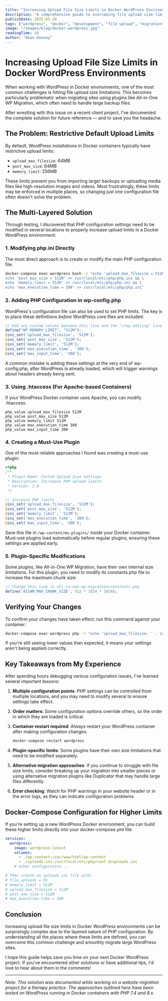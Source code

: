 ```yaml
---
title: "Increasing Upload File Size Limits in Docker WordPress Environments"
description: "A comprehensive guide to overcoming file upload size limitations when working with WordPress in Docker containers, especially for site migrations."
publishDate: 2025-03-20
tags: ["wordpress", "docker", "development", "file upload", "migration", "php"]
image: "/images/blog/docker-wordpress.jpg"
readingTime: 10
author: "Dean Keesey"
---
```


# Increasing Upload File Size Limits in Docker WordPress Environments

When working with WordPress in Docker environments, one of the most common challenges is hitting file upload size limitations. This becomes particularly problematic when migrating sites using plugins like All-in-One WP Migration, which often need to handle large backup files.

After wrestling with this issue on a recent client project, I've documented the complete solution for future reference — and to save you the headache.

## The Problem: Restrictive Default Upload Limits

By default, WordPress installations in Docker containers typically have restrictive upload limits:
- `upload_max_filesize`: 64MB
- `post_max_size`: 64MB
- `memory_limit`: 256MB

These limits prevent you from importing larger backups or uploading media files like high-resolution images and videos. Most frustratingly, these limits may be enforced in multiple places, so changing just one configuration file often doesn't solve the problem.

## The Multi-Layered Solution

Through testing, I discovered that PHP configuration settings need to be modified in several locations to properly increase upload limits in a Docker WordPress environment:

### 1. Modifying php.ini Directly

The most direct approach is to create or modify the main PHP configuration file:

```bash
docker-compose exec wordpress bash -c "echo 'upload_max_filesize = 512M' > /usr/local/etc/php/php.ini && \
echo 'post_max_size = 512M' >> /usr/local/etc/php/php.ini && \
echo 'memory_limit = 512M' >> /usr/local/etc/php/php.ini && \
echo 'max_execution_time = 300' >> /usr/local/etc/php/php.ini"
```

### 2. Adding PHP Configuration in wp-config.php

WordPress's configuration file can also be used to set PHP limits. The key is to place these definitions *before* WordPress core files are included:

```php
// Add any custom values between this line and the "stop editing" line.
define("WP_MEMORY_LIMIT", "512M");
@ini_set('upload_max_filesize', '512M');
@ini_set('post_max_size', '512M');
@ini_set('memory_limit', '512M');
@ini_set('max_execution_time', '300');
@ini_set('max_input_time', '300');
```

A common mistake is adding these settings at the very end of wp-config.php, after WordPress is already loaded, which will trigger warnings about headers already being sent.

### 3. Using .htaccess (For Apache-based Containers)

If your WordPress Docker container uses Apache, you can modify .htaccess:

```
php_value upload_max_filesize 512M
php_value post_max_size 512M
php_value memory_limit 512M
php_value max_execution_time 300
php_value max_input_time 300
```

### 4. Creating a Must-Use Plugin

One of the most reliable approaches I found was creating a must-use plugin:

```php
<?php
/**
 * Plugin Name: Custom Upload Size Settings
 * Description: Increases PHP upload limits
 * Version: 1.0
 */

// Increase PHP limits
@ini_set('upload_max_filesize', '512M');
@ini_set('post_max_size', '512M');
@ini_set('memory_limit', '512M');
@ini_set('max_execution_time', '300');
@ini_set('max_input_time', '300');
```

Save this file in `/wp-content/mu-plugins/` inside your Docker container. Must-use plugins load automatically before regular plugins, ensuring these settings are applied early.

### 5. Plugin-Specific Modifications

Some plugins, like All-in-One WP Migration, have their own internal size limitations. For this plugin, you need to modify its constants.php file to increase the maximum chunk size:

```php
// Change this line in all-in-one-wp-migration/constants.php
define('AI1WM_MAX_CHUNK_SIZE', 512 * 1024 * 1024);
```

## Verifying Your Changes

To confirm your changes have taken effect, run this command against your container:

```bash
docker-compose exec wordpress php -r "echo 'upload_max_filesize: ' . ini_get('upload_max_filesize') . PHP_EOL . 'post_max_size: ' . ini_get('post_max_size') . PHP_EOL . 'memory_limit: ' . ini_get('memory_limit') . PHP_EOL;"
```

If you're still seeing lower values than expected, it means your settings aren't being applied correctly.

## Key Takeaways from My Experience

After spending hours debugging various configuration issues, I've learned several important lessons:

1. **Multiple configuration points**: PHP settings can be controlled from multiple locations, and you may need to modify several to ensure settings take effect.

2. **Order matters**: Some configuration options override others, so the order in which they are loaded is critical.

3. **Container restart required**: Always restart your WordPress container after making configuration changes:
   ```bash
   docker-compose restart wordpress
   ```

4. **Plugin-specific limits**: Some plugins have their own size limitations that need to be modified separately.

5. **Alternative migration approaches**: If you continue to struggle with file size limits, consider breaking up your migration into smaller pieces or using alternative migration plugins like Duplicator that may handle large files differently.

6. **Error checking**: Watch for PHP warnings in your website header or in the error logs, as they can indicate configuration problems.

## Docker-Compose Configuration for Higher Limits

If you're setting up a new WordPress Docker environment, you can build these higher limits directly into your docker-compose.yml file:

```yaml
services:
  wordpress:
    image: wordpress:latest
    volumes:
      - ./wp-content:/var/www/html/wp-content
      - ./uploads.ini:/usr/local/etc/php/conf.d/uploads.ini
    # other configuration...

# Then create an uploads.ini file with:
# file_uploads = On
# memory_limit = 512M
# upload_max_filesize = 512M
# post_max_size = 512M
# max_execution_time = 300
```

## Conclusion

Increasing upload file size limits in Docker WordPress environments can be surprisingly complex due to the layered nature of PHP configuration. By understanding all the places where these limits are defined, you can overcome this common challenge and smoothly migrate large WordPress sites.

I hope this guide helps save you time on your next Docker WordPress project. If you've encountered other solutions or have additional tips, I'd love to hear about them in the comments!

---

*Note: This solution was documented while working on a website migration project for a therapy practice. The approaches outlined here have been tested on WordPress running in Docker containers with PHP 7.4 and 8.x.*
